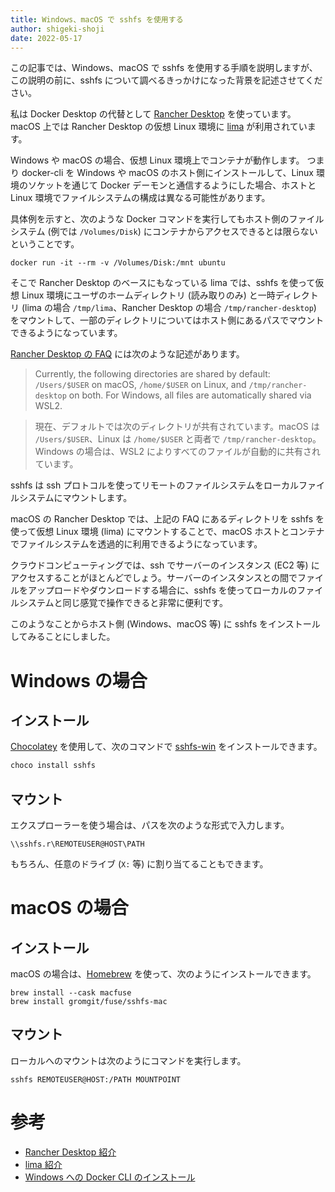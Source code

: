 ```yaml
---
title: Windows、macOS で sshfs を使用する
author: shigeki-shoji
date: 2022-05-17
---
```


この記事では、Windows、macOS で sshfs を使用する手順を説明しますが、この説明の前に、sshfs について調べるきっかけになった背景を記述させてください。

私は Docker Desktop の代替として [Rancher Desktop](https://rancherdesktop.io/) を使っています。macOS 上では Rancher Desktop の仮想 Linux 環境に [lima](https://github.com/lima-vm/lima) が利用されています。

Windows や macOS の場合、仮想 Linux 環境上でコンテナが動作します。
つまり docker-cli を Windows や macOS のホスト側にインストールして、Linux 環境のソケットを通じて Docker デーモンと通信するようにした場合、ホストと Linux 環境でファイルシステムの構成は異なる可能性があります。

具体例を示すと、次のような Docker コマンドを実行してもホスト側のファイルシステム (例では `/Volumes/Disk`) にコンテナからアクセスできるとは限らないということです。

```shell
docker run -it --rm -v /Volumes/Disk:/mnt ubuntu
```

そこで Rancher Desktop のベースにもなっている lima では、sshfs を使って仮想 Linux 環境にユーザのホームディレクトリ (読み取りのみ) と一時ディレクトリ (lima の場合 `/tmp/lima`、Rancher Desktop の場合 `/tmp/rancher-desktop`) をマウントして、一部のディレクトリについてはホスト側にあるパスでマウントできるようになっています。

[Rancher Desktop の FAQ](https://docs.rancherdesktop.io/faq/) には次のような記述があります。

>Currently, the following directories are shared by default: `/Users/$USER` on macOS, `/home/$USER` on Linux, and `/tmp/rancher-desktop` on both. For Windows, all files are automatically shared via WSL2.

>現在、デフォルトでは次のディレクトリが共有されています。macOS は `/Users/$USER`、Linux は `/home/$USER` と両者で `/tmp/rancher-desktop`。Windows の場合は、WSL2 によりすべてのファイルが自動的に共有されています。

sshfs は ssh プロトコルを使ってリモートのファイルシステムをローカルファイルシステムにマウントします。

macOS の Rancher Desktop では、上記の FAQ にあるディレクトリを sshfs を使って仮想 Linux 環境 (lima) にマウントすることで、macOS ホストとコンテナでファイルシステムを透過的に利用できるようになっています。 

クラウドコンピューティングでは、ssh でサーバーのインスタンス (EC2 等) にアクセスすることがほとんどでしょう。サーバーのインスタンスとの間でファイルをアップロードやダウンロードする場合に、sshfs を使ってローカルのファイルシステムと同じ感覚で操作できると非常に便利です。

このようなことからホスト側 (Windows、macOS 等) に sshfs をインストールしてみることにしました。

# Windows の場合

## インストール

[Chocolatey](https://chocolatey.org/) を使用して、次のコマンドで [sshfs-win](https://github.com/winfsp/sshfs-win) をインストールできます。

```powershell
choco install sshfs
```

## マウント

エクスプローラーを使う場合は、パスを次のような形式で入力します。

```text
\\sshfs.r\REMOTEUSER@HOST\PATH
```

もちろん、任意のドライブ (`X:` 等) に割り当てることもできます。

# macOS の場合

## インストール

macOS の場合は、[Homebrew](https://brew.sh/) を使って、次のようにインストールできます。

```shell
brew install --cask macfuse
brew install gromgit/fuse/sshfs-mac
```

## マウント

ローカルへのマウントは次のようにコマンドを実行します。

```shell
sshfs REMOTEUSER@HOST:/PATH MOUNTPOINT
```

# 参考

- [Rancher Desktop 紹介](https://developer.mamezou-tech.com/blogs/2022/01/29/rancher-desktop/)
- [lima 紹介](https://developer.mamezou-tech.com/blogs/2022/01/21/lima/)
- [Windows への Docker CLI のインストール](https://developer.mamezou-tech.com/blogs/2021/12/27/install-dockercli-for-windows/)
